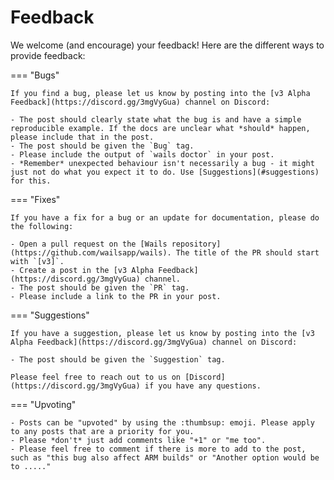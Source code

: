 # Feedback

We welcome (and encourage) your feedback! Here are the different ways to provide feedback:

=== "Bugs"

    If you find a bug, please let us know by posting into the [v3 Alpha Feedback](https://discord.gg/3mgVyGua) channel on Discord:
    
    - The post should clearly state what the bug is and have a simple reproducible example. If the docs are unclear what *should* happen, please include that in the post.
    - The post should be given the `Bug` tag.
    - Please include the output of `wails doctor` in your post.
    - *Remember* unexpected behaviour isn't necessarily a bug - it might just not do what you expect it to do. Use [Suggestions](#suggestions) for this.

=== "Fixes"

    If you have a fix for a bug or an update for documentation, please do the following:
    
    - Open a pull request on the [Wails repository](https://github.com/wailsapp/wails). The title of the PR should start with `[v3]`.
    - Create a post in the [v3 Alpha Feedback](https://discord.gg/3mgVyGua) channel.
    - The post should be given the `PR` tag.
    - Please include a link to the PR in your post.
    
=== "Suggestions"

    If you have a suggestion, please let us know by posting into the [v3 Alpha Feedback](https://discord.gg/3mgVyGua) channel on Discord:

    - The post should be given the `Suggestion` tag.

    Please feel free to reach out to us on [Discord](https://discord.gg/3mgVyGua) if you have any questions.

=== "Upvoting"

    - Posts can be "upvoted" by using the :thumbsup: emoji. Please apply to any posts that are a priority for you. 
    - Please *don't* just add comments like "+1" or "me too". 
    - Please feel free to comment if there is more to add to the post, such as "this bug also affect ARM builds" or "Another option would be to ....."
